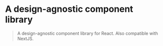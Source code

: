 # A design-agnostic component library
> A design-agnostic component library for React. Also compatible with NextJS.